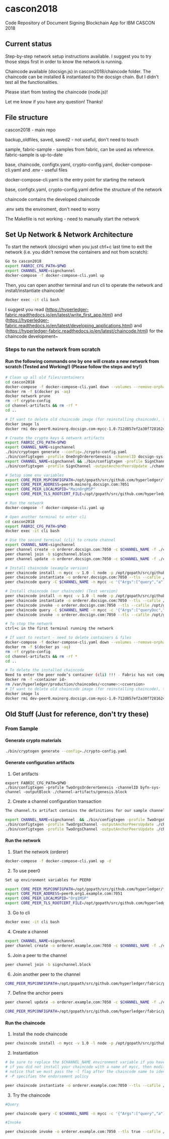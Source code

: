 # cascon2018

Code Repository of Document Signing Blockchain App for IBM CASCON 2018

## Current status

Step-by-step network setup instructions available. I suggest you to try those steps first in order to know the network is running.

Chaincode available (docsign.js) in cascon2018/chaincode folder. The chaincode can be installed & instantiated to the docsign chain. But I didn't test all the functionalities.

Please start from testing the chaincode (node.js)!

Let me know if you have any question! Thanks!

## File structure
cascon2018 - main repo

backup_oldfiles, saved, saved2 - not useful, don't need to touch

sample, fabric-sample - samples from fabric, can be used as reference. fabric-sample is up-to-date

base, chaincode, configtx.yaml, crypto-config.yaml, docker-compose-cli.yaml and .env - useful files

docker-compose-cli.yaml is the entry point for starting the network

base, configtx.yaml, crypto-config.yaml define the structure of the network

chaincode contains the developed chaincode

.env sets the enviroment, don't need to worry

The Makefile is not working - need to manually start the network

## Set Up Network & Network Architecture

To start the network (docsign) when you just ctrl+c last time to exit the network (i.e. you didn't remove the containers and not from scratch):

```bash
Go to cascon2018
export FABRIC_CFG_PATH=$PWD
export CHANNEL_NAME=signchannel
docker-compose -f docker-compose-cli.yaml up
```

Then, you can open another terminal and run cli to operate the network and install/instantiate chaincode!

```bash
docker exec -it cli bash
```

I suggest you read (https://hyperledger-fabric.readthedocs.io/en/latest/write_first_app.html) and (https://hyperledger-fabric.readthedocs.io/en/latest/developing_applications.html) and (https://hyperledger-fabric.readthedocs.io/en/latest/chaincode.html) for the chaincode development~

### Steps to run the network from scratch

#### Run the following commands one by one will create a new network from scratch (Tested and Working!) (Please follow the steps and try!)

```bash
# Clean up all old files/containers
cd cascon2018
docker-compose -f docker-compose-cli.yaml down --volumes --remove-orphans
docker rm -f $(docker ps -aq)
docker network prune
rm -rf crypto-config
cd channel-artifacts && rm -rf *
cd ..

# If want to delete old chaincode image (for reinstalling chaincode), try "docker image ls" to see which image is still there and delete them, ex:
docker image ls
docker rmi dev-peer0.mainorg.docsign.com-mycc-1.0-712d857ef2a30f72816248be4a87f16f15c271ca967246fcda0eee3c1e11b15f

# Create the crypto keys & network artifacts
export FABRIC_CFG_PATH=$PWD
export CHANNEL_NAME=signchannel
./bin/cryptogen generate --config=./crypto-config.yaml
./bin/configtxgen -profile OneOrgOrdererGenesis -channelID docsign-sys-channel -outputBlock ./channel-artifacts/genesis.block
export CHANNEL_NAME=signchannel && ./bin/configtxgen -profile SignChannel -outputCreateChannelTx ./channel-artifacts/channel.tx -channelID $CHANNEL_NAME
./bin/configtxgen -profile SignChannel -outputAnchorPeersUpdate ./channel-artifacts/MainOrgMSPanchors.tx -channelID $CHANNEL_NAME -asOrg MainOrgMSP

# Setup some env variables
export CORE_PEER_MSPCONFIGPATH=/opt/gopath/src/github.com/hyperledger/fabric/peer/crypto/peerOrganizations/mainorg.docsign.com/users/Admin@mainorg.docsign.com/msp
export CORE_PEER_ADDRESS=peer0.mainorg.docsign.com:7051
export CORE_PEER_LOCALMSPID="MainOrgMSP"
export CORE_PEER_TLS_ROOTCERT_FILE=/opt/gopath/src/github.com/hyperledger/fabric/peer/crypto/peerOrganizations/mainorg.docsign.com/peers/peer0.mainorg.docsign.com/tls/ca.crt

# Run the network
docker-compose -f docker-compose-cli.yaml up

# Open another terminal to enter cli
cd cascon2018
export FABRIC_CFG_PATH=$PWD
docker exec -it cli bash

# Use the second terminal (cli) to create channel
export CHANNEL_NAME=signchannel
peer channel create -o orderer.docsign.com:7050 -c $CHANNEL_NAME -f ./channel-artifacts/channel.tx --tls --cafile /opt/gopath/src/github.com/hyperledger/fabric/peer/crypto/ordererOrganizations/docsign.com/orderers/orderer.docsign.com/msp/tlscacerts/tlsca.docsign.com-cert.pem
peer channel join -b signchannel.block
peer channel update -o orderer.docsign.com:7050 -c $CHANNEL_NAME -f ./channel-artifacts/MainOrgMSPanchors.tx --tls --cafile /opt/gopath/src/github.com/hyperledger/fabric/peer/crypto/ordererOrganizations/docsign.com/orderers/orderer.docsign.com/msp/tlscacerts/tlsca.docsign.com-cert.pem

# Install chaincode (example version)
peer chaincode install -n mycc -v 1.0 -l node -p /opt/gopath/src/github.com/chaincode/chaincode_example02/node/
peer chaincode instantiate -o orderer.docsign.com:7050 --tls --cafile /opt/gopath/src/github.com/hyperledger/fabric/peer/crypto/ordererOrganizations/docsign.com/orderers/orderer.docsign.com/msp/tlscacerts/tlsca.docsign.com-cert.pem -C $CHANNEL_NAME -n mycc -l node -v 1.0 -c '{"Args":["init","a", "100", "b","200"]}' -P "AND ('MainOrgMSP.peer')"
peer chaincode query -C $CHANNEL_NAME -n mycc -c '{"Args":["query","a"]}'

# Install chaincode (our chaincode) (Test version)
peer chaincode install -n mycc -v 1.0 -l node -p /opt/gopath/src/github.com/chaincode/docsign/node/
peer chaincode instantiate -o orderer.docsign.com:7050 --tls --cafile /opt/gopath/src/github.com/hyperledger/fabric/peer/crypto/ordererOrganizations/docsign.com/orderers/orderer.docsign.com/msp/tlscacerts/tlsca.docsign.com-cert.pem -C $CHANNEL_NAME -n mycc -l node -v 1.0 -c '{"Args":["Init", "a", "b", "c", "d"]}' -P "AND ('MainOrgMSP.peer')"
peer chaincode invoke -o orderer.docsign.com:7050 --tls --cafile /opt/gopath/src/github.com/hyperledger/fabric/peer/crypto/ordererOrganizations/docsign.com/orderers/orderer.docsign.com/msp/tlscacerts/tlsca.docsign.com-cert.pem -C $CHANNEL_NAME -n mycc -c '{"Args":["initLedger"]}'
peer chaincode query -C $CHANNEL_NAME -n mycc -c '{"Args":["queryDoc","dummy doc hash and signature now"]}'
peer chaincode invoke -o orderer.docsign.com:7050 --tls --cafile /opt/gopath/src/github.com/hyperledger/fabric/peer/crypto/ordererOrganizations/docsign.com/orderers/orderer.docsign.com/msp/tlscacerts/tlsca.docsign.com-cert.pem -C $CHANNEL_NAME -n mycc -c '{"Args":["createDocAndSign", "lalala"]}'

# To stop the network
ctrl+c in the first terminal running the network

# If want to restart - need to delete containers & files
docker-compose -f docker-compose-cli.yaml down --volumes --remove-orphans
docker rm -f $(docker ps -aq)
rm -rf crypto-config
cd channel-artifacts && rm -rf *
cd ..

# To delete the installed chaincode
Need to enter the peer node’s container (cli) !!! - Fabric has not complete this part!
docker rm -f <container id>
rm /var/hyperledger/production/chaincodes/<ccname>:<ccversion>
# If want to delete old chaincode image (for reinstalling chaincode), try "docker image ls" to see which image is still there and delete them, ex:
docker image ls
docker rmi dev-peer0.mainorg.docsign.com-mycc-1.0-712d857ef2a30f72816248be4a87f16f15c271ca967246fcda0eee3c1e11b15f
```

## Old Stuff (Just for reference, don't try these)

### From Sample

#### Generate crypto materials

```bash
./bin/cryptogen generate --config=./crypto-config.yaml
```

#### Generate configuration artifacts

1. Get artifacts

```shell
export FABRIC_CFG_PATH=$PWD
./bin/configtxgen -profile TwoOrgsOrdererGenesis -channelID byfn-sys-channel -outputBlock ./channel-artifacts/genesis.block
```

2. Create a channel configuration transaction

```bash
The channel.tx artifact contains the definitions for our sample channel

export CHANNEL_NAME=signchannel  && ./bin/configtxgen -profile TwoOrgsChannel -outputCreateChannelTx ./channel-artifacts/channel.tx -channelID $CHANNEL_NAME
./bin/configtxgen -profile TwoOrgsChannel -outputAnchorPeersUpdate ./channel-artifacts/Org1MSPanchors.tx -channelID $CHANNEL_NAME -asOrg Org1MSP
./bin/configtxgen -profile TwoOrgsChannel -outputAnchorPeersUpdate ./channel-artifacts/Org2MSPanchors.tx -channelID $CHANNEL_NAME -asOrg Org2MSP
```

#### Run the network

1. Start the network (orderer)

```bash
docker-compose -f docker-compose-cli.yaml up -d
```

2. To use peer0

```bash
Set up environment variables for PEER0

export CORE_PEER_MSPCONFIGPATH=/opt/gopath/src/github.com/hyperledger/fabric/peer/crypto/peerOrganizations/org1.example.com/users/Admin@org1.example.com/msp
export CORE_PEER_ADDRESS=peer0.org1.example.com:7051
export CORE_PEER_LOCALMSPID="Org1MSP"
export CORE_PEER_TLS_ROOTCERT_FILE=/opt/gopath/src/github.com/hyperledger/fabric/peer/crypto/peerOrganizations/org1.example.com/peers/peer0.org1.example.com/tls/ca.crt
```

3. Go to cli

```bash
docker exec -it cli bash
```

4. Create a channel

```bash
export CHANNEL_NAME=signchannel
peer channel create -o orderer.example.com:7050 -c $CHANNEL_NAME -f ./channel-artifacts/channel.tx --tls --cafile /opt/gopath/src/github.com/hyperledger/fabric/peer/crypto/ordererOrganizations/example.com/orderers/orderer.example.com/msp/tlscacerts/tlsca.example.com-cert.pem
```

5. Join a peer to the channel

```bash
peer channel join -b signchannel.block
```

6. Join another peer to the channel

```bash
CORE_PEER_MSPCONFIGPATH=/opt/gopath/src/github.com/hyperledger/fabric/peer/crypto/peerOrganizations/org2.example.com/users/Admin@org2.example.com/msp CORE_PEER_ADDRESS=peer0.org2.example.com:7051 CORE_PEER_LOCALMSPID="Org2MSP" CORE_PEER_TLS_ROOTCERT_FILE=/opt/gopath/src/github.com/hyperledger/fabric/peer/crypto/peerOrganizations/org2.example.com/peers/peer0.org2.example.com/tls/ca.crt peer channel join -b signchannel.block
```

7. Define the anchor peers

```bash
peer channel update -o orderer.example.com:7050 -c $CHANNEL_NAME -f ./channel-artifacts/Org1MSPanchors.tx --tls --cafile /opt/gopath/src/github.com/hyperledger/fabric/peer/crypto/ordererOrganizations/example.com/orderers/orderer.example.com/msp/tlscacerts/tlsca.example.com-cert.pem

CORE_PEER_MSPCONFIGPATH=/opt/gopath/src/github.com/hyperledger/fabric/peer/crypto/peerOrganizations/org2.example.com/users/Admin@org2.example.com/msp CORE_PEER_ADDRESS=peer0.org2.example.com:7051 CORE_PEER_LOCALMSPID="Org2MSP" CORE_PEER_TLS_ROOTCERT_FILE=/opt/gopath/src/github.com/hyperledger/fabric/peer/crypto/peerOrganizations/org2.example.com/peers/peer0.org2.example.com/tls/ca.crt peer channel update -o orderer.example.com:7050 -c $CHANNEL_NAME -f ./channel-artifacts/Org2MSPanchors.tx --tls --cafile /opt/gopath/src/github.com/hyperledger/fabric/peer/crypto/ordererOrganizations/example.com/orderers/orderer.example.com/msp/tlscacerts/tlsca.example.com-cert.pem
```

#### Run the chaincode

1. Install the node chaincode

```bash
peer chaincode install -n mycc -v 1.0 -l node -p /opt/gopath/src/github.com/chaincode/chaincode_example02/node/
```

2. Instantiation

```bash
# be sure to replace the $CHANNEL_NAME environment variable if you have not exported it
# if you did not install your chaincode with a name of mycc, then modify that argument as well
# notice that we must pass the -l flag after the chaincode name to identify the language
# -P specifies the endorsement policy

peer chaincode instantiate -o orderer.example.com:7050 --tls --cafile /opt/gopath/src/github.com/hyperledger/fabric/peer/crypto/ordererOrganizations/example.com/orderers/orderer.example.com/msp/tlscacerts/tlsca.example.com-cert.pem -C $CHANNEL_NAME -n mycc -l node -v 1.0 -c '{"Args":["init","a", "100", "b","200"]}' -P "AND ('Org1MSP.peer','Org2MSP.peer')"
```

3. Try the chaincode

```bash
#Query

peer chaincode query -C $CHANNEL_NAME -n mycc -c '{"Args":["query","a"]}'

#Invoke

peer chaincode invoke -o orderer.example.com:7050 --tls true --cafile /opt/gopath/src/github.com/hyperledger/fabric/peer/crypto/ordererOrganizations/example.com/orderers/orderer.example.com/msp/tlscacerts/tlsca.example.com-cert.pem -C $CHANNEL_NAME -n mycc --peerAddresses peer0.org1.example.com:7051 --tlsRootCertFiles /opt/gopath/src/github.com/hyperledger/fabric/peer/crypto/peerOrganizations/org1.example.com/peers/peer0.org1.example.com/tls/ca.crt --peerAddresses peer0.org2.example.com:7051 --tlsRootCertFiles /opt/gopath/src/github.com/hyperledger/fabric/peer/crypto/peerOrganizations/org2.example.com/peers/peer0.org2.example.com/tls/ca.crt -c '{"Args":["invoke","a","b","10"]}'
```